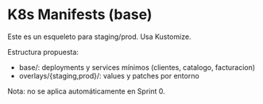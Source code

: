 # K8s Manifests (base)

Este es un esqueleto para staging/prod. Usa Kustomize.

Estructura propuesta:
- base/: deployments y services mínimos (clientes, catalogo, facturacion)
- overlays/{staging,prod}/: values y patches por entorno

Nota: no se aplica automáticamente en Sprint 0.
